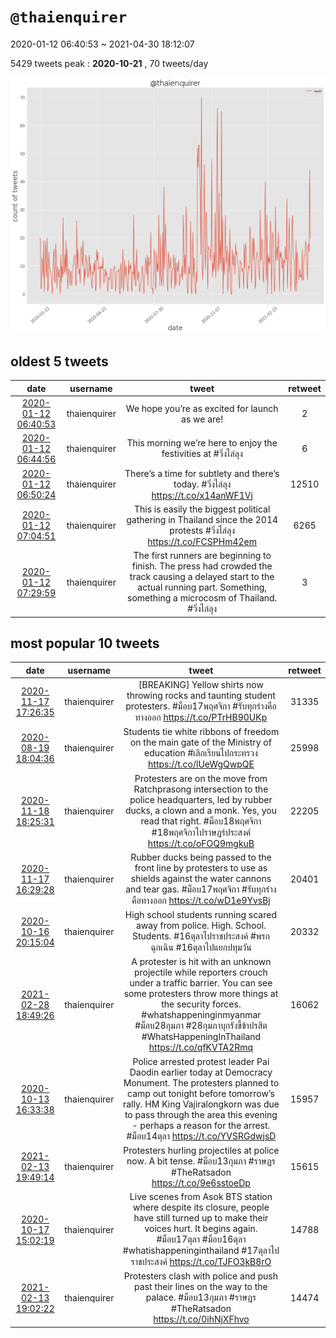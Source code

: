 # `@thaienquirer`

2020-01-12 06:40:53 ~ 2021-04-30 18:12:07

5429 tweets
peak : __2020-10-21__ , 70 tweets/day

![count](https://raw.githubusercontent.com/nozomiyamada/twitter_analysis/main/graphs/@tweets/thaienquirer_count.png)

## oldest 5 tweets

|date|username|tweet|retweet|
|:-:|:-:|:-:|:-:|
|[2020-01-12 06:40:53](https://twitter.com/ThaiEnquirer/status/1216142970602131460)|thaienquirer|We hope you’re as excited for launch as we are!|2|
|[2020-01-12 06:44:56](https://twitter.com/ThaiEnquirer/status/1216143988895318018)|thaienquirer|This morning we’re here to enjoy the festivities at  #วิ่งไล่ลุง|6|
|[2020-01-12 06:50:24](https://twitter.com/ThaiEnquirer/status/1216145366539571201)|thaienquirer|There’s a time for subtlety and there’s today. #วิ่งไล่ลุง  https://t.co/x14anWF1Vj|12510|
|[2020-01-12 07:04:51](https://twitter.com/ThaiEnquirer/status/1216149001449308161)|thaienquirer|This is easily the biggest political gathering in Thailand since the 2014 protests #วิ่งไล่ลุง  https://t.co/FCSPHm42em|6265|
|[2020-01-12 07:29:59](https://twitter.com/ThaiEnquirer/status/1216155327604740096)|thaienquirer|The first runners are beginning to finish. The press had crowded the track causing a delayed start to the actual running part.   Something, something a microcosm of Thailand. #วิ่งไล่ลุง|3|

## most popular 10 tweets

|date|username|tweet|retweet|
|:-:|:-:|:-:|:-:|
|[2020-11-17 17:26:35](https://twitter.com/ThaiEnquirer/status/1328645702084247552)|thaienquirer|[BREAKING] Yellow shirts now throwing rocks and taunting student protesters.   #ม็อบ17พฤศจิกา #รับทุกร่างคือทางออก  https://t.co/PTrHB90UKp|31335|
|[2020-08-19 18:04:36](https://twitter.com/ThaiEnquirer/status/1296040364701179905)|thaienquirer|Students tie white ribbons of freedom on the main gate of the Ministry of education  #เลิกเรียนไปกระทรวง  https://t.co/lUeWgQwpQE|25998|
|[2020-11-18 18:25:31](https://twitter.com/ThaiEnquirer/status/1329022921982029825)|thaienquirer|Protesters are on the move from Ratchprasong intersection to the police headquarters, led by rubber ducks, a clown and a monk.   Yes, you read that right.  #ม็อบ18พฤศจิกา #18พฤศจิกาไปราษฎร์ประสงค์  https://t.co/oFOQ9mgkuB|22205|
|[2020-11-17 16:29:28](https://twitter.com/ThaiEnquirer/status/1328631329412378627)|thaienquirer|Rubber ducks being passed to the front line by protesters to use as shields against the water cannons and tear gas.   #ม็อบ17พฤศจิกา #รับทุกร่างคือทางออก  https://t.co/wD1e9YvsBj|20401|
|[2020-10-16 20:15:04](https://twitter.com/ThaiEnquirer/status/1317091691430514688)|thaienquirer|High school students running scared away from police.   High. School. Students.   #16ตุลาไปราชประสงค์ #พรกฉุกเฉิน #16ตุลาไปแยกปทุมวัน|20332|
|[2021-02-28 18:49:26](https://twitter.com/ThaiEnquirer/status/1365992505917906944)|thaienquirer|A protester is hit with an unknown projectile while reporters crouch under a traffic barrier.   You can see some protesters throw more things at the security forces.   #whatshappeninginmyanmar  #ม็อบ28กุมภา #28กุมภาบุกรังขี้ข้าปรสิต #WhatsHappeningInThailand  https://t.co/qfKVTA2Rmq|16062|
|[2020-10-13 16:33:38](https://twitter.com/ThaiEnquirer/status/1315948803623514112)|thaienquirer|Police arrested protest leader Pai Daodin earlier today at Democracy Monument. The protesters planned to camp out tonight before tomorrow’s rally.   HM King Vajiralongkorn was due to pass through the area this evening - perhaps a reason for the arrest.   #ม็อบ14ตุลา  https://t.co/YVSRGdwjsD|15957|
|[2021-02-13 19:49:14](https://twitter.com/ThaiEnquirer/status/1360571736547160068)|thaienquirer|Protesters hurling projectiles at police now.   A bit tense.   #ม็อบ13กุมภา #ราษฏร #TheRatsadon  https://t.co/9e6sstoeDp|15615|
|[2020-10-17 15:02:19](https://twitter.com/ThaiEnquirer/status/1317375375345774594)|thaienquirer|Live scenes from Asok BTS station where despite its closure, people have still turned up to make their voices hurt.   It begins again.   #ม็อบ17ตุลา #ม็อบ16ตุลา #whatishappeninginthailand #17ตุลาไปราชประสงค์  https://t.co/TJFO3kB8rO|14788|
|[2021-02-13 19:02:22](https://twitter.com/ThaiEnquirer/status/1360559940734046208)|thaienquirer|Protesters clash with police and push past their lines on the way to the palace.   #ม็อบ13กุมภา #ราษฏร #TheRatsadon  https://t.co/0ihNjXFhvo|14474|